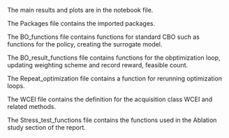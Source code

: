 The main results and plots are in the notebook file.

The Packages file contains the imported packages.

The BO_functions file contains functions for standard CBO such as functions for the policy, creating the surrogate model.

The BO_result_functions file contains functions for the obptimization loop, updating weighting scheme and record reward, feasible count.

The Repeat_optimization file contains a function for rerunning optimization loops.

The WCEI file contains the definition for the acquisition class WCEI and related methods.

The Stress_test_functions file contains the functions used in the Ablation study section of the report.
